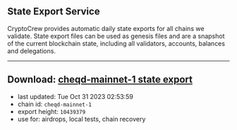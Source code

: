 ## State Export Service
CryptoCrew provides automatic daily state exports for all chains we validate. State export files can be used as genesis files and are a snapshot of the current blockchain state, including all validators, accounts, balances and delegations.

---
**Download: [cheqd-mainnet-1 state export](https://dl.ccvalidators.com/SERVICE/cheqd/cheqd-mainnet-1_export_10439379.json)**
---

- last updated: Tue Oct 31 2023 02:53:59
- chain id: `cheqd-mainnet-1`
- export height: `10439379`
- use for: airdrops, local tests, chain recovery
